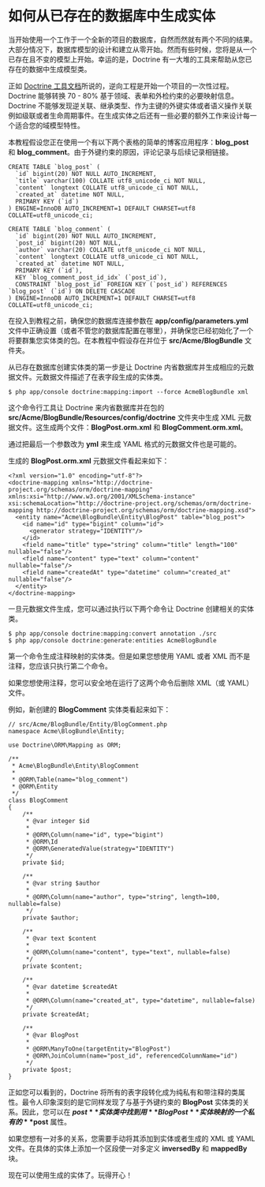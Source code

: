 # 如何从已存在的数据库中生成实体

当开始使用一个工作于一个全新的项目的数据库，自然而然就有两个不同的结果。大部分情况下，数据库模型的设计和建立从零开始。然而有些时候，您将是从一个已存在且不变的模型上开始。幸运的是，Doctrine 有一大堆的工具来帮助从您已存在的数据中生成模型类。

正如 [Doctrine 工具文档](http://docs.doctrine-project.org/projects/doctrine-orm/en/latest/reference/tools.html#reverse-engineering)所说的，逆向工程是开始一个项目的一次性过程。Doctrine 能够转换 70 - 80% 基于领域、表单和外检约束的必要映射信息。Doctrine 不能够发现逆关联、继承类型、作为主键的外键实体或者语义操作关联例如级联或者生命周期事件。在生成实体之后还有一些必要的额外工作来设计每一个适合您的域模型特性。

本教程假设您正在使用一个有以下两个表格的简单的博客应用程序：**blog_post** 和 **blog_comment**。由于外键约束的原因，评论记录与后续记录相链接。

```
CREATE TABLE `blog_post` (
  `id` bigint(20) NOT NULL AUTO_INCREMENT,
  `title` varchar(100) COLLATE utf8_unicode_ci NOT NULL,
  `content` longtext COLLATE utf8_unicode_ci NOT NULL,
  `created_at` datetime NOT NULL,
  PRIMARY KEY (`id`)
) ENGINE=InnoDB AUTO_INCREMENT=1 DEFAULT CHARSET=utf8 COLLATE=utf8_unicode_ci;

CREATE TABLE `blog_comment` (
  `id` bigint(20) NOT NULL AUTO_INCREMENT,
  `post_id` bigint(20) NOT NULL,
  `author` varchar(20) COLLATE utf8_unicode_ci NOT NULL,
  `content` longtext COLLATE utf8_unicode_ci NOT NULL,
  `created_at` datetime NOT NULL,
  PRIMARY KEY (`id`),
  KEY `blog_comment_post_id_idx` (`post_id`),
  CONSTRAINT `blog_post_id` FOREIGN KEY (`post_id`) REFERENCES `blog_post` (`id`) ON DELETE CASCADE
) ENGINE=InnoDB AUTO_INCREMENT=1 DEFAULT CHARSET=utf8 COLLATE=utf8_unicode_ci;
```

在投入到教程之前，确保您的数据库连接参数在 **app/config/parameters.yml** 文件中正确设置（或者不管您的数据库配置在哪里），并确保您已经初始化了一个将要群集您实体类的包。在本教程中假设存在并位于 **src/Acme/BlogBundle** 文件夹。

从已存在数据库创建实体类的第一步是让 Doctrine 内省数据库并生成相应的元数据文件。元数据文件描述了在表字段生成的实体类。

```
$ php app/console doctrine:mapping:import --force AcmeBlogBundle xml
```

这个命令行工具让 Doctrine 来内省数据库并在包的 **src/Acme/BlogBundle/Resources/config/doctrine** 文件夹中生成 XML 元数据文件。这生成两个文件：**BlogPost.orm.xml** 和 **BlogComment.orm.xml**。

通过把最后一个参数改为 **yml** 来生成 YAML 格式的元数据文件也是可能的。

生成的 **BlogPost.orm.xml** 元数据文件看起来如下：

```
<?xml version="1.0" encoding="utf-8"?>
<doctrine-mapping xmlns="http://doctrine-project.org/schemas/orm/doctrine-mapping" xmlns:xsi="http://www.w3.org/2001/XMLSchema-instance" xsi:schemaLocation="http://doctrine-project.org/schemas/orm/doctrine-mapping http://doctrine-project.org/schemas/orm/doctrine-mapping.xsd">
  <entity name="Acme\BlogBundle\Entity\BlogPost" table="blog_post">
    <id name="id" type="bigint" column="id">
      <generator strategy="IDENTITY"/>
    </id>
    <field name="title" type="string" column="title" length="100" nullable="false"/>
    <field name="content" type="text" column="content" nullable="false"/>
    <field name="createdAt" type="datetime" column="created_at" nullable="false"/>
  </entity>
</doctrine-mapping>
```

一旦元数据文件生成，您可以通过执行以下两个命令让 Doctrine 创建相关的实体类。

```
$ php app/console doctrine:mapping:convert annotation ./src
$ php app/console doctrine:generate:entities AcmeBlogBundle
```

第一个命令生成注释映射的实体类。但是如果您想使用 YAML 或者 XML 而不是注释，您应该只执行第二个命令。

如果您想使用注释，您可以安全地在运行了这两个命令后删除 XML（或 YAML）文件。

例如，新创建的 **BlogComment** 实体类看起来如下：

```
// src/Acme/BlogBundle/Entity/BlogComment.php
namespace Acme\BlogBundle\Entity;

use Doctrine\ORM\Mapping as ORM;

/**
 * Acme\BlogBundle\Entity\BlogComment
 *
 * @ORM\Table(name="blog_comment")
 * @ORM\Entity
 */
class BlogComment
{
    /**
     * @var integer $id
     *
     * @ORM\Column(name="id", type="bigint")
     * @ORM\Id
     * @ORM\GeneratedValue(strategy="IDENTITY")
     */
    private $id;

    /**
     * @var string $author
     *
     * @ORM\Column(name="author", type="string", length=100, nullable=false)
     */
    private $author;

    /**
     * @var text $content
     *
     * @ORM\Column(name="content", type="text", nullable=false)
     */
    private $content;

    /**
     * @var datetime $createdAt
     *
     * @ORM\Column(name="created_at", type="datetime", nullable=false)
     */
    private $createdAt;

    /**
     * @var BlogPost
     *
     * @ORM\ManyToOne(targetEntity="BlogPost")
     * @ORM\JoinColumn(name="post_id", referencedColumnName="id")
     */
    private $post;
}
```

正如您可以看到的，Doctrine 将所有的表字段转化成为纯私有和带注释的类属性。最令人印象深刻的是它同样发现了与基于外键约束的 **BlogPost** 实体类的关系。因此，您可以在 **$post** 实体类中找到用 **BlogPost** 实体映射的一个私有的 **$post** 属性。

如果您想有一对多的关系，您需要手动将其添加到实体或者生成的 XML 或 YAML 文件。在具体的实体上添加一个区段使一对多定义 **inversedBy** 和 **mappedBy** 块。

现在可以使用生成的实体了。玩得开心！
